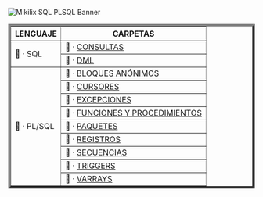 ![Mikilix SQL PLSQL Banner]()

<table border="5" align="center">
    <tr>
        <th>LENGUAJE</th>
        <th>CARPETAS</th>
    </tr>
    <tr>
        <td rowspan=2>📂 · SQL</td>
        <td>📎 · <a href="https://github.com/Mikilix2006/SQL-PLSQL/tree/main/SQL/CONSULTAS-Y-VISTAS">CONSULTAS</a></td>
    </tr>
    <tr>
        <td>📎 · <a href="https://github.com/Mikilix2006/SQL-PLSQL/tree/main/SQL/MODIFICACION-DE-DATOS">DML</a></td>
    </tr>
    <tr>
        <td rowspan=9>📂 · PL/SQL</td>
        <td>📎 · <a href="https://github.com/Mikilix2006/SQL-PLSQL/tree/main/PLSQL/BLOQUES-ANONIMOS">BLOQUES ANÓNIMOS</a></td>
    </tr>
    <tr>
        <td>📎 · <a href="https://github.com/Mikilix2006/SQL-PLSQL/tree/main/PLSQL/CURSORES">CURSORES</a></td>
    </tr>
    <tr>
        <td>📎 · <a href="https://github.com/Mikilix2006/SQL-PLSQL/tree/main/PLSQL/EXCEPCIONES">EXCEPCIONES</a></td>
    </tr>
    <tr>
        <td>📎 · <a href="https://github.com/Mikilix2006/SQL-PLSQL/tree/main/PLSQL/FUNCIONES-Y-PROCEDIMIENTOS">FUNCIONES Y PROCEDIMIENTOS</a></td>
    </tr>
    <tr>
        <td>📎 · <a href="https://github.com/Mikilix2006/SQL-PLSQL/tree/main/PLSQL/PAQUETES">PAQUETES</a></td>
    </tr>
    <tr>
        <td>📎 · <a href="https://github.com/Mikilix2006/SQL-PLSQL/tree/main/PLSQL/REGISTROS">REGISTROS</a></td>
    </tr>
    <tr>
        <td>📎 · <a href="https://github.com/Mikilix2006/SQL-PLSQL/tree/main/PLSQL/SECUENCIAS">SECUENCIAS</a></td>
    </tr>
    <tr>
        <td>📎 · <a href="https://github.com/Mikilix2006/SQL-PLSQL/tree/main/PLSQL/TRIGGERS">TRIGGERS</a></td>
    </tr>
    <tr>
        <td>📎 · <a href="https://github.com/Mikilix2006/SQL-PLSQL/tree/main/PLSQL/VARRAYS">VARRAYS</a></td>
    </tr>
</table>
